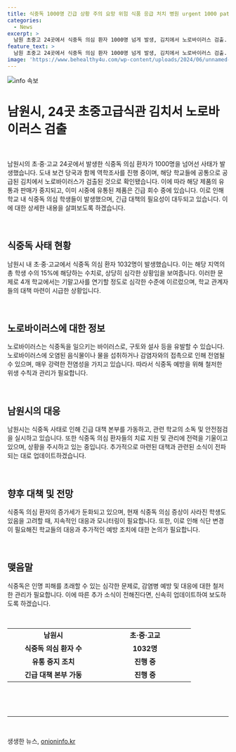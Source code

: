 ```yaml
---
title: 식중독 1000명 긴급 상황 주의 요망 위험 식품 응급 처치 병원 urgent 1000 patients food poisoning
categories:
  - News
excerpt: >
  남원 초중고 24곳에서 식중독 의심 환자 1000명 넘게 발생, 김치에서 노로바이러스 검출. 시는 해당 교육기관에 공급된 김치의 유통과 소비를 금지하고 회수 중. 노로바이러스로 인한 식중독으로 구토, 설사 발생. 남원시는 안전대책본부 가동, 학교 일부는 휴업 및 시험 연기. 의심 환자는 감소세 중이나 학교는 안전조치 강화 중.
feature_text: >
  남원 초중고 24곳에서 식중독 의심 환자 1000명 넘게 발생, 김치에서 노로바이러스 검출. 시는 해당 교육기관에 공급된 김치의 유통과 소비를 금지하고 회수 중. 노로바이러스로 인한 식중독으로 구토, 설사 발생. 남원시는 안전대책본부 가동, 학교 일부는 휴업 및 시험 연기. 의심 환자는 감소세 중이나 학교는 안전조치 강화 중.
image: 'https://www.behealthy4u.com/wp-content/uploads/2024/06/unnamed-file.png'
---
```


<p><img src="https://www.behealthy4u.com/wp-content/uploads/2024/06/unnamed-file.png" alt="info 속보" /></p>

<h1>남원시, 24곳 초중고급식관 김치서 노로바이러스 검출</h1>

<p data-ke-size="size16">&nbsp;</p>

<p>남원시의 초·중·고교 24곳에서 발생한 식중독 의심 환자가 1000명을 넘어선 사태가 발생했습니다. 도내 보건 당국과 함께 역학조사를 진행 중이며, 해당 학교들에 공통으로 공급된 김치에서 노로바이러스가 검출된 것으로 확인됐습니다. 이에 따라 해당 제품의 유통과 판매가 중지되고, 이미 시중에 유통된 제품은 긴급 회수 중에 있습니다. 이로 인해 학교 내 식중독 의심 학생들이 발생했으며, 긴급 대책의 필요성이 대두되고 있습니다. 이에 대한 상세한 내용을 살펴보도록 하겠습니다.</p>

<p data-ke-size="size16">&nbsp;</p>

<h2 data-ke-size="size26">식중독 사태 현황</h2>

<p>남원시 내 초·중·고교에서 식중독 의심 환자 1032명이 발생했습니다. 이는 해당 지역의 총 학생 수의 15%에 해당하는 수치로, 상당히 심각한 상황임을 보여줍니다. 이러한 문제로 4개 학교에서는 기말고사를 연기할 정도로 심각한 수준에 이르렀으며, 학교 관계자들의 대책 마련이 시급한 상황입니다.</p>

<p data-ke-size="size16">&nbsp;</p>

<h2 data-ke-size="size26">노로바이러스에 대한 정보</h2>

<p>노로바이러스는 식중독을 일으키는 바이러스로, 구토와 설사 등을 유발할 수 있습니다. 노로바이러스에 오염된 음식물이나 물을 섭취하거나 감염자와의 접촉으로 인해 전염될 수 있으며, 매우 강력한 전염성을 가지고 있습니다. 따라서 식중독 예방을 위해 철저한 위생 수칙과 관리가 필요합니다.</p>

<p data-ke-size="size16">&nbsp;</p>

<h2 data-ke-size="size26">남원시의 대응</h2>

<p>남원시는 식중독 사태로 인해 긴급 대책 본부를 가동하고, 관련 학교의 소독 및 안전점검을 실시하고 있습니다. 또한 식중독 의심 환자들의 치료 지원 및 관리에 전력을 기울이고 있으며, 상황을 주시하고 있는 중입니다. 추가적으로 마련된 대책과 관련된 소식이 전파되는 대로 업데이트하겠습니다.</p>

<p data-ke-size="size16">&nbsp;</p>

<h2 data-ke-size="size26">향후 대책 및 전망</h2>

<p>식중독 의심 환자의 증가세가 둔화되고 있으며, 현재 식중독 의심 증상이 사라진 학생도 있음을 고려할 때, 지속적인 대응과 모니터링이 필요합니다. 또한, 이로 인해 식단 변경이 필요해진 학교들의 대응과 추가적인 예방 조치에 대한 논의가 필요합니다.</p>

<p data-ke-size="size16">&nbsp;</p>

<h2 data-ke-size="size26">맺음말</h2>

<p>식중독은 인명 피해를 초래할 수 있는 심각한 문제로, 감염병 예방 및 대응에 대한 철저한 관리가 필요합니다. 이에 따른 추가 소식이 전해진다면, 신속히 업데이트하여 보도하도록 하겠습니다.</p>

<p data-ke-size="size16">&nbsp;</p>

<table>
<tbody>
<tr>
<td style="text-align: center; width: 193px; height: 17px;"><b>남원시</b></td>
<td style="text-align: center; width: 193px; height: 17px;"><b>초·중·고교</b></td>
</tr>
<tr>
<td style="text-align: center; height: 17px;"><b>식중독 의심 환자 수</b></td>
<td style="text-align: center; height: 17px;"><b>1032명</b></td>
</tr>
<tr>
<td style="text-align: center; height: 17px;"><b>유통 중지 조치</b></td>
<td style="text-align: center; height: 17px;"><b>진행 중</b></td>
</tr>
<tr>
<td style="text-align: center; height: 17px;"><b>긴급 대책 본부 가동</b></td>
<td style="text-align: center; height: 17px;"><b>진행 중</b></td>
</tr>
</tbody>
</table>

<p data-ke-size="size16">&nbsp;</p>

<p data-ke-size="size16">&nbsp;</p>

<hr>

<p data-ke-size="size16">&nbsp;</p>
생생한 뉴스, <a href="https://onioninfo.kr" rel="dofollow">onioninfo.kr</a>


